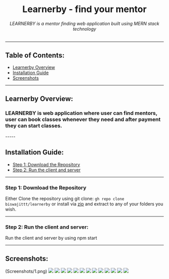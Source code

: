 <h1 align="center">Learnerby - find your mentor</h1>
<h6 align="center">LEARNERBY is a mentor finding web application built using MERN stack technology</h6>

---

## Table of Contents:

- [Learnerby Overview](#item1)
- [Installation Guide](#item2)
- [Screenshots](#item3)

---

<a name="item1"></a>

## Learnerby Overview:

<h3>
LEARNERBY is web application where user can find mentors, user can book classes whenever they need and after payment they can start classes.
</h3>
-----
<a name="item2"></a>

## Installation Guide:

- [Step 1: Download the Repository](#step1)
- [Step 2: Run the client and server](#step2)

---

<a name="step1"></a>

### Step 1: Download the Repository

Either Clone the repository using git clone: `gh repo clone biswajittt/learnerby`
or install via <a target="_blank" href="https://github.com/biswajittt/learnerby/archive/refs/heads/master.zip">zip</a> and extract
to any of your folders you wish.

---

<a name="step2"></a>

### Step 2: Run the client and server:

Run the client and server by using npm start

---

<a name="item3"></a>

## Screenshots:

(Screenshots/1.png)
![](Screenshots/2.png)
![](Screenshots/3.png)
![](Screenshots/4.png)
![](Screenshots/5.png)
![](Screenshots/6.png)
![](Screenshots/7.png)
![](Screenshots/8.png)
![](Screenshots/9.png)
![](Screenshots/10.png)
![](Screenshots/11.png)
![](Screenshots/12.png)
![](Screenshots/13.png)
![](Screenshots/14.png)

